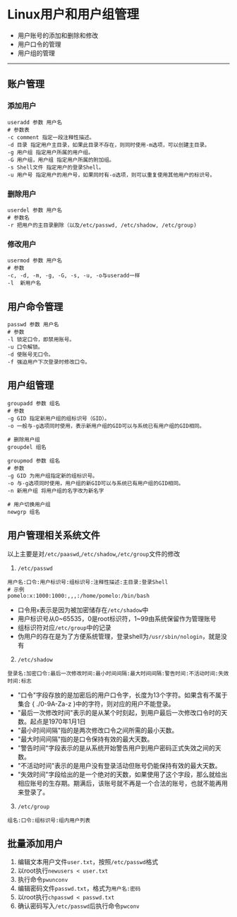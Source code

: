 # Linux用户和用户组管理

- 用户账号的添加和删除和修改
- 用户口令的管理
- 用户组的管理

---

## 账户管理

### 添加用户

```
useradd 参数 用户名
# 参数表
-c comment 指定一段注释性描述。
-d 目录 指定用户主目录，如果此目录不存在，则同时使用-m选项，可以创建主目录。
-g 用户组 指定用户所属的用户组。
-G 用户组，用户组 指定用户所属的附加组。
-s Shell文件 指定用户的登录Shell。
-u 用户号 指定用户的用户号，如果同时有-o选项，则可以重复使用其他用户的标识号。
```

### 删除用户

```
userdel 参数 用户名
# 参数名
-r 把用户的主目录删除（以及/etc/passwd, /etc/shadow, /etc/group)
```

### 修改用户

```
usermod 参数 用户名
# 参数
-c, -d, -m, -g, -G, -s, -u, -o与useradd一样
-l  新用户名
```

## 用户命令管理

```
passwd 参数 用户名
# 参数
-l 锁定口令，即禁用账号。
-u 口令解锁。
-d 使账号无口令。
-f 强迫用户下次登录时修改口令。
```

## 用户组管理

```
groupadd 参数 组名
# 参数
-g GID 指定新用户组的组标识号（GID）。
-o 一般与-g选项同时使用，表示新用户组的GID可以与系统已有用户组的GID相同。
```

```
# 删除用户组
groupdel 组名
```

```
groupmod 参数 组名
# 参数
-g GID 为用户组指定新的组标识号。
-o 与-g选项同时使用，用户组的新GID可以与系统已有用户组的GID相同。
-n 新用户组 将用户组的名字改为新名字
```

```
# 用户切换用户组
newgrp 组名
```

## 用户管理相关系统文件

以上主要是对`/etc/paaswd`,`/etc/shadow`,`/etc/group`文件的修改

1. `/etc/passwd`

```
用户名:口令:用户标识号:组标识号:注释性描述:主目录:登录Shell
# 示例
pomelo:x:1000:1000:,,,:/home/pomelo:/bin/bash
```

- 口令用`x`表示是因为被加密储存在`/etc/shadow`中
- 用户标识号从0~65535，0是root标识符，1~99由系统保留作为管理账号
- 组标识符对应`/etc/group`中的记录
- 伪用户的存在是为了方便系统管理，登录shell为`/usr/sbin/nologin`，就是没有

2. `/etc/shadow`

```
登录名:加密口令:最后一次修改时间:最小时间间隔:最大时间间隔:警告时间:不活动时间:失效时间:标志
```

- "口令"字段存放的是加密后的用户口令字，长度为13个字符。如果含有不属于集合 { ./0-9A-Za-z  }中的字符，则对应的用户不能登录。
- "最后一次修改时间"表示的是从某个时刻起，到用户最后一次修改口令时的天数。起点是1970年1月1日
- "最小时间间隔"指的是两次修改口令之间所需的最小天数。
- "最大时间间隔"指的是口令保持有效的最大天数。
- "警告时间"字段表示的是从系统开始警告用户到用户密码正式失效之间的天数。
- "不活动时间"表示的是用户没有登录活动但账号仍能保持有效的最大天数。
- "失效时间"字段给出的是一个绝对的天数，如果使用了这个字段，那么就给出相应账号的生存期。期满后，该账号就不再是一个合法的账号，也就不能再用来登录了。

3. `/etc/group`

```
组名:口令:组标识号:组内用户列表
```

## 批量添加用户

1. 编辑文本用户文件`user.txt`，按照`/etc/passwd`格式
2. 以root执行`newusers < user.txt`
3. 执行命令`pwunconv`
4. 编辑密码文件`passwd.txt`，格式为`用户名:密码`
5. 以root执行`chpasswd < passwd.txt`
6. 确认密码写入`/etc/passwd`后执行命令`pwconv`

